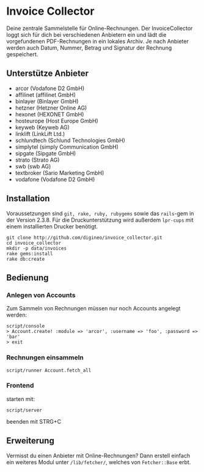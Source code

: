 # Invoice Collector

Deine zentrale Sammelstelle für Online-Rechnungen.
Der InvoiceCollector loggt sich für dich bei verschiedenen Anbietern ein und lädt die vorgefundenen PDF-Rechnungen in ein lokales Archiv.
Je nach Anbieter werden auch Datum, Nummer, Betrag und Signatur der Rechnung gespeichert.

## Unterstütze Anbieter

* arcor (Vodafone D2 GmbH)
* affilinet (affilinet GmbH)
* binlayer (Binlayer GmbH)
* hetzner (Hetzner Online AG)
* hexonet (HEXONET GmbH)
* hosteurope (Host Europe GmbH)
* keyweb (Keyweb AG)
* linklift (LinkLift Ltd.)
* schlundtech (Schlund Technologies GmbH)
* simplytel (simply Communication GmbH)
* sipgate (Sipgate GmbH)
* strato (Strato AG)
* swb (swb AG)
* textbroker (Sario Marketing GmbH)
* vodafone (Vodafone D2 GmbH)

## Installation

Voraussetzungen sind `git, rake, ruby, rubygems` sowie das `rails`-gem in der Version 2.3.8.
Für die Druckunterstützung wird außerdem `lpr-cups` mit einem installierten Drucker benötigt.

    git clone http://github.com/digineo/invoice_collector.git
    cd invoice_collector
    mkdir -p data/invoices
    rake gems:install
    rake db:create

## Bedienung

### Anlegen von Accounts

Zum Sammeln von Rechnungen müssen nur noch Accounts angelegt werden:

    script/console
    > Account.create! :module => 'arcor', :username => 'foo', :password => 'bar'
    > exit

### Rechnungen einsammeln
    script/runner Account.fetch_all

### Frontend
starten mit:

    script/server

beenden mit STRG+C

## Erweiterung
Vermisst du einen Anbieter mit Online-Rechnungen?
Dann erstell einfach ein weiteres Modul unter `/lib/fetcher/`, welches von `Fetcher::Base` erbt.
